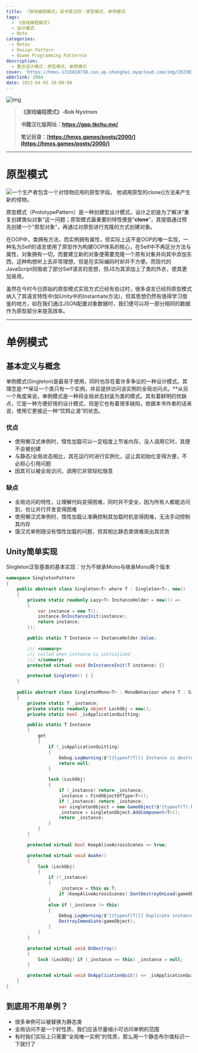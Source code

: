 ```yaml
---
title: 「游戏编程模式」读书笔记四：原型模式、单例模式
tags:
  - 《游戏编程模式》
  - 设计模式
  - Note
categories:
  - Notes
  - Design Pattern
  - 《Game Programming Patterns》
description:
  - 重访设计模式：原型模式、单例模式
cover: 'https://hmxs-1315810738.cos.ap-shanghai.myqcloud.com/img/202303301905867.jpeg'
abbrlink: 2004
date: 2023-04-05 20:00:00
---
```


![img](https://hmxs-1315810738.cos.ap-shanghai.myqcloud.com/img/202304060426139.jpeg)

> **《游戏编程模式》-Bob Nystrom**
>
> **书籍汉化版网址：https://gpp.tkchu.me/**
>
> **笔记目录：[https://hmxs.games/posts/2000/](https://hmxs.games/posts/2000/)**

---

# 原型模式

![一个生产者包含一个对怪物应用的原型字段。 他调用原型的clone()方法来产生新的怪物。](https://hmxs-1315810738.cos.ap-shanghai.myqcloud.com/img/202304061710457.png)

原型模式（PrototypePattern）是一种创建型设计模式，设计之初是为了解决"重复创建类似对象"这一问题；原型模式最重要的特性便是“**clone**”，其提倡通过预先创建一个"原型对象"，再通过对原型进行克隆的方式创建对象。

在OOP中，类拥有方法，而实例拥有属性，但实际上这不是OOP的唯一实现，一种名为Self的语言使用了原型作为构建OOP体系的核心，在Self中不再区分方法与属性，对象拥有一切，而要建立新的对象便需要克隆一个原有对象并向其中添加东西，这种构想听上去非常理想，但是在实际编码时却并不方便。而现代的JavaScript则吸收了部分Self语言的思想，但JS为其添加上了类的外衣，使其更加易用。

虽然在今时今日原始的原型模式实现方式已经有些过时，很多语言已经将原型模式纳入了其语言特性中(如Unity中的Instantiate方法)，但其思想仍然有值得学习借鉴的地方，如在我们通过JSON配置对象数据时，我们便可以将一部分相同的数据作为原型部分来提高效率。

---

# 单例模式

## 基本定义与概念

单例模式(Singleton)是最易于使用，同时也存在着许多争议的一种设计模式。其理念是:**保证一个类只有一个实例，并且提供访问该实例的全局访问点。**从另一个角度来说，单例模式是一种将全局状态封装为类的模式。其有着鲜明的优缺点，它是一种方便好用的设计模式，但是它也有着很多缺陷，依据本书作者的话来说，使用它更接近一种“饮鸩止渴”的状态。

### 优点

- 使用懒汉式单例时，惰性加载可以一定程度上节省内存，没人调用它时，其便不会被创建
- 与静态/全局状态相比，其在运行时进行实例化，这让其初始化变得方便，不必担心引用问题
- 因其可以被全局访问，调用它非常轻松惬意

### 缺点

- 全局访问的特性，让理解代码变得困难，同时并不安全，因为所有人都能访问到，也让并行开发变得困难
- 使用懒汉式单例时，惰性加载让准确控制其加载时机变得困难，无法手动控制其内存
- 饿汉式单例随没有惰性加载的问题，但其相比静态类很难突出其优势

## Unity简单实现

Singleton泛型基类的基本实现：分为不继承Mono与继承Mono两个版本

```C#
namespace SingletonPattern
{
    public abstract class Singleton<T> where T : Singleton<T>, new()
    {
        private static readonly Lazy<T> InstanceHolder = new(() =>
        {
            var instance = new T();
            instance.OnInstanceInit(instance);
            return instance;
        });

        public static T Instance => InstanceHolder.Value;

        /// <summary>
        /// called when instance is initialized
        /// </summary>
        protected virtual void OnInstanceInit(T instance) {}

        protected Singleton() { }
    }
    
    public abstract class SingletonMono<T> : MonoBehaviour where T : SingletonMono<T>
	{
		private static T _instance;
		private static readonly object LockObj = new();
		private static bool _isApplicationQuitting;

		public static T Instance
		{
			get
			{
				if (_isApplicationQuitting)
				{
					Debug.LogWarning($"[{typeof(T)}] Instance is destroyed. Returning null.");
					return null;
				}

				lock (LockObj)
				{
					if (_instance) return _instance;
					_instance = FindObjectOfType<T>();
					if (_instance) return _instance;
					var singletonObject = new GameObject($"{typeof(T).Name}_SingletonMono");
					_instance = singletonObject.AddComponent<T>();
					return _instance;
				}
			}
		}

		protected virtual bool KeepAliveAcrossScenes => true;

		protected virtual void Awake()
		{
			lock (LockObj)
			{
				if (!_instance)
				{
					_instance = this as T;
					if (KeepAliveAcrossScenes) DontDestroyOnLoad(gameObject);
				}
				else if (_instance != this)
				{
					Debug.LogWarning($"[{typeof(T)}] Duplicate instance detected. Destroying {name}.");
					DestroyImmediate(gameObject);
				}
			}
		}

		protected virtual void OnDestroy()
		{
			lock (LockObj) if (_instance == this) _instance = null;
		}

		protected virtual void OnApplicationQuit() => _isApplicationQuitting = true;
	}
}
```

## 到底用不用单例？

- 很多单例可以被替换为静态类
- 全局访问不是一个好性质，我们应该尽量缩小可访问单例的范围
- 有时我们实际上只需要“全局唯一实例”的性质，那么用一个静态布尔值标识一下就行了
